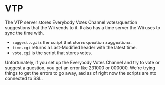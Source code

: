 # VTP
The VTP server stores Everybody Votes Channel votes/question suggestions that the Wii sends to it. It also has a time server the Wii uses to sync the time with.

- `suggest.cgi` is the script that stores question suggestions.
- `time.cgi` returns a Last-Modified header with the latest time.
- `vote.cgi` is the script that stores votes.

Unfortunately, if you set up the Everybody Votes Channel and try to vote or suggest a question, you get an error like 231000 or 000000. We're trying things to get the errors to go away, and as of right now the scripts are nto connected to SSL.
